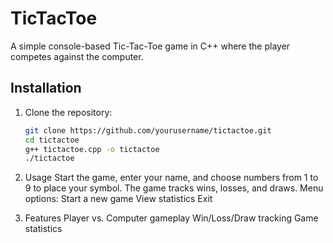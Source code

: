 # TicTacToe

A simple console-based Tic-Tac-Toe game in C++ where the player competes against the computer.

## Installation

1. Clone the repository:

   ```bash
   git clone https://github.com/yourusername/tictactoe.git
   cd tictactoe
   g++ tictactoe.cpp -o tictactoe
   ./tictactoe

2. Usage
     Start the game, enter your name, and choose numbers from 1 to 9 to place your symbol.
     The game tracks wins, losses, and draws.
     Menu options:
     Start a new game
     View statistics
     Exit
3. Features
     Player vs. Computer gameplay
     Win/Loss/Draw tracking
     Game statistics
